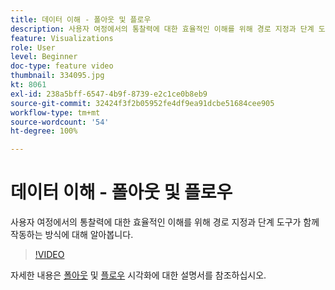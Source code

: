 ```yaml
---
title: 데이터 이해 - 폴아웃 및 플로우
description: 사용자 여정에서의 통찰력에 대한 효율적인 이해를 위해 경로 지정과 단계 도구가 함께 작동하는 방식에 대해 알아봅니다.
feature: Visualizations
role: User
level: Beginner
doc-type: feature video
thumbnail: 334095.jpg
kt: 8061
exl-id: 238a5bff-6547-4b9f-8739-e2c1ce0b8eb9
source-git-commit: 32424f3f2b05952fe4df9ea91dcbe51684cee905
workflow-type: tm+mt
source-wordcount: '54'
ht-degree: 100%

---
```


# 데이터 이해 - 폴아웃 및 플로우

사용자 여정에서의 통찰력에 대한 효율적인 이해를 위해 경로 지정과 단계 도구가 함께 작동하는 방식에 대해 알아봅니다.

>[!VIDEO](https://video.tv.adobe.com/v/334095/?quality=12&learn=on)

자세한 내용은 [폴아웃](https://experienceleague.adobe.com/docs/analytics/analyze/analysis-workspace/visualizations/fallout/fallout-flow.html?lang=ko) 및 [플로우](https://experienceleague.adobe.com/docs/analytics/analyze/analysis-workspace/visualizations/flow/flow.html?lang=ko) 시각화에 대한 설명서를 참조하십시오.
